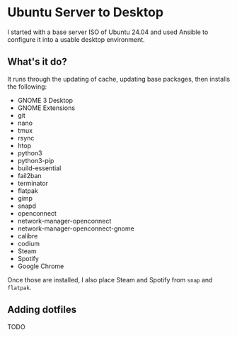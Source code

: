 # Ubuntu Server to Desktop

I started with a base server ISO of Ubuntu 24.04 and used Ansible to configure it into a usable desktop environment. 

## What's it do?

It runs through the updating of cache, updating base packages, then installs the following:

- GNOME 3 Desktop
- GNOME Extensions
- git
- nano
- tmux
- rsync
- htop
- python3
- python3-pip
- build-essential
- fail2ban
- terminator
- flatpak
- gimp
- snapd
- openconnect
- network-manager-openconnect
- network-manager-openconnect-gnome
- calibre
- codium
- Steam
- Spotify
- Google Chrome

Once those are installed, I also place Steam and Spotify from ``snap`` and ``flatpak``.

## Adding dotfiles

TODO
